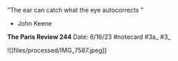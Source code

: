 
"The ear can catch what the eye autocorrects "
- John Keene


**The Paris Review 244** 
Date: 6/16/23
 #notecard
 #3a_ #3_

![[files/processed/IMG_7587.jpeg]]